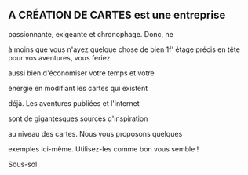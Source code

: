 ## A CRÉATION DE CARTES est une entreprise


passionnante, exigeante et chronophage. Donc, ne

à moins que vous n'ayez quelque chose de bien 1f' étage
précis en tête pour vos aventures, vous feriez

aussi bien d'économiser votre temps et votre

énergie en modifiant les cartes qui existent

déjà. Les aventures publiées et l'internet

sont de gigantesques sources d'inspiration

au niveau des cartes. Nous vous proposons quelques

exemples ici-même. Utilisez-les comme bon vous semble !

Sous-sol
